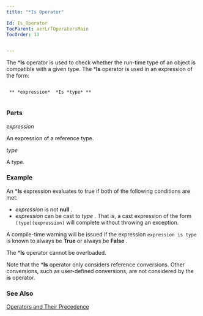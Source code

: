 ```yaml
---
title: "*Is Operator"

Id: Is_Operator
TocParent: aerLrfOperatorsMain
TocOrder: 13


---
```


The ***Is** operator is used to check whether the run-time type of an object is compatible with a given type. The ***Is** operator is used in an expression of the form: 

```

 ** *expression*  *Is *type* ** 
        
```

### Parts

*expression* 

An expression of a reference type.


*type* 

A type.


### Example
An ***Is** expression evaluates to true if both of the following conditions are met: 

- *expression*  is not **null** .
- *expression* can be cast to *type* . That is, a cast expression of the form
                <code class="ce">(type)(expression)</code> will complete without throwing an exception.

A compile-time warning will be issued if the expression <code class="ce">expression is type</code> is known to always be **True** or always be **False** . 

The ***Is** operator cannot be overloaded. 

Note that the ***Is** operator only considers reference conversions. Other conversions, such as user-defined conversions, are not considered by the **is** operator. 

### See Also
[Operators and Their Precedence](Expression_Operators_and_their_Precedence.html) 
